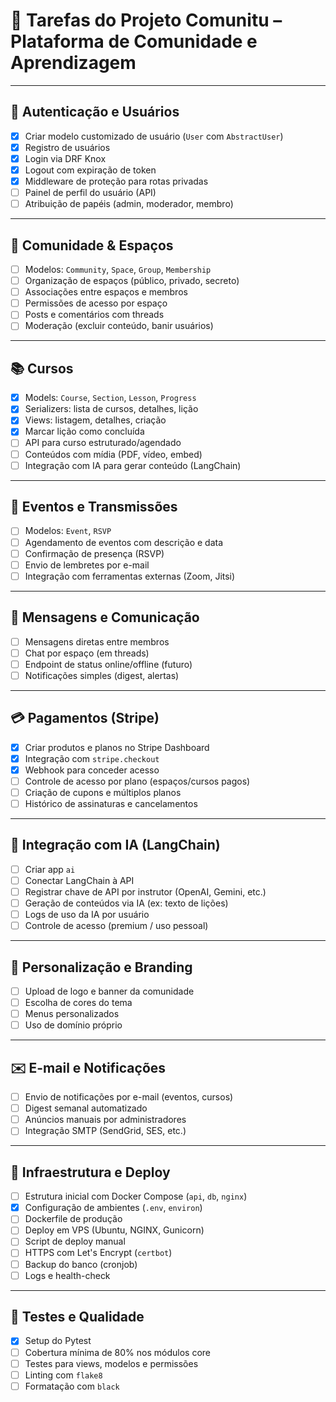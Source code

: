 # 📝 Tarefas do Projeto Comunitu – Plataforma de Comunidade e Aprendizagem

---

## 🔐 Autenticação e Usuários
- [x] Criar modelo customizado de usuário (`User` com `AbstractUser`)
- [x] Registro de usuários
- [x] Login via DRF Knox
- [x] Logout com expiração de token
- [x] Middleware de proteção para rotas privadas
- [ ] Painel de perfil do usuário (API)
- [ ] Atribuição de papéis (admin, moderador, membro)

---

## 🧱 Comunidade & Espaços
- [ ] Modelos: `Community`, `Space`, `Group`, `Membership`
- [ ] Organização de espaços (público, privado, secreto)
- [ ] Associações entre espaços e membros
- [ ] Permissões de acesso por espaço
- [ ] Posts e comentários com threads
- [ ] Moderação (excluir conteúdo, banir usuários)

---

## 📚 Cursos
- [x] Models: `Course`, `Section`, `Lesson`, `Progress`
- [x] Serializers: lista de cursos, detalhes, lição
- [x] Views: listagem, detalhes, criação
- [x] Marcar lição como concluída
- [ ] API para curso estruturado/agendado
- [ ] Conteúdos com mídia (PDF, vídeo, embed)
- [ ] Integração com IA para gerar conteúdo (LangChain)

---

## 📅 Eventos e Transmissões
- [ ] Modelos: `Event`, `RSVP`
- [ ] Agendamento de eventos com descrição e data
- [ ] Confirmação de presença (RSVP)
- [ ] Envio de lembretes por e-mail
- [ ] Integração com ferramentas externas (Zoom, Jitsi)

---

## 💬 Mensagens e Comunicação
- [ ] Mensagens diretas entre membros
- [ ] Chat por espaço (em threads)
- [ ] Endpoint de status online/offline (futuro)
- [ ] Notificações simples (digest, alertas)

---

## 💳 Pagamentos (Stripe)
- [x] Criar produtos e planos no Stripe Dashboard
- [x] Integração com `stripe.checkout`
- [x] Webhook para conceder acesso
- [ ] Controle de acesso por plano (espaços/cursos pagos)
- [ ] Criação de cupons e múltiplos planos
- [ ] Histórico de assinaturas e cancelamentos

---

## 🧠 Integração com IA (LangChain)
- [ ] Criar app `ai`
- [ ] Conectar LangChain à API
- [ ] Registrar chave de API por instrutor (OpenAI, Gemini, etc.)
- [ ] Geração de conteúdos via IA (ex: texto de lições)
- [ ] Logs de uso da IA por usuário
- [ ] Controle de acesso (premium / uso pessoal)

---

## 🎨 Personalização e Branding
- [ ] Upload de logo e banner da comunidade
- [ ] Escolha de cores do tema
- [ ] Menus personalizados
- [ ] Uso de domínio próprio

---

## ✉️ E-mail e Notificações
- [ ] Envio de notificações por e-mail (eventos, cursos)
- [ ] Digest semanal automatizado
- [ ] Anúncios manuais por administradores
- [ ] Integração SMTP (SendGrid, SES, etc.)

---

## 🔧 Infraestrutura e Deploy
- [ ] Estrutura inicial com Docker Compose (`api`, `db`, `nginx`)
- [x] Configuração de ambientes (`.env`, `environ`)
- [ ] Dockerfile de produção
- [ ] Deploy em VPS (Ubuntu, NGINX, Gunicorn)
- [ ] Script de deploy manual
- [ ] HTTPS com Let's Encrypt (`certbot`)
- [ ] Backup do banco (cronjob)
- [ ] Logs e health-check

---

## 🧪 Testes e Qualidade
- [x] Setup do Pytest
- [ ] Cobertura mínima de 80% nos módulos core
- [ ] Testes para views, modelos e permissões
- [ ] Linting com `flake8`
- [ ] Formatação com `black`
